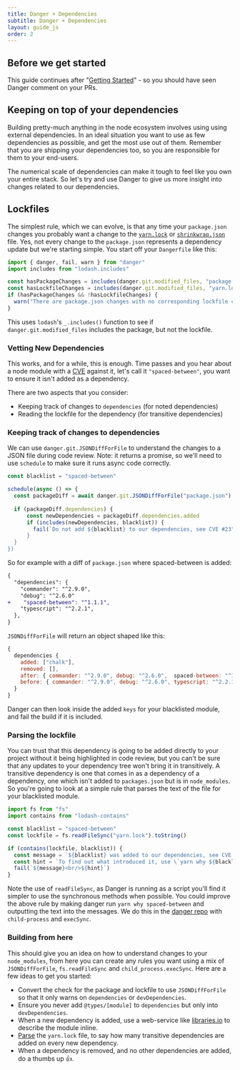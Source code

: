 ```yaml
---
title: Danger + Dependencies
subtitle: Danger + Dependencies
layout: guide_js
order: 2
---
```


## Before we get started

This guide continues after "[Getting Started][started]" - so you should have seen Danger comment on your PRs.

## Keeping on top of your dependencies

Building pretty-much anything in the node ecosystem involves using using external dependencies. In an ideal situation you want to use as few dependencies as possible, and get the most use out of them. Remember that you are shipping your dependencies too, so you are responsible for them to your end-users.

The numerical scale of dependencies can make it tough to feel like you own your entire stack. So let's try and use Danger to give us more insight into changes related to our dependencies.

## Lockfiles

The simplest rule, which we can evolve, is that any time your `package.json` changes you probably want a change to the [`yarn.lock`][lockfile] or [`shrinkwrap.json`][shrinkwrap] file. Yes, not every change to the `package.json` represents a dependency update but we're starting simple. You start off your `Dangerfile` like this:

```js
import { danger, fail, warn } from "danger"
import includes from "lodash.includes"

const hasPackageChanges = includes(danger.git.modified_files, "package.json")
const hasLockfileChanges = includes(danger.git.modified_files, "yarn.lock")
if (hasPackageChanges && !hasLockfileChanges) {
  warn("There are package.json changes with no corresponding lockfile changes")
}
```

This uses `lodash`'s `_.includes()` function to see if `danger.git.modified_files` includes the package, but not the lockfile.

### Vetting New Dependencies

This works, and for a while, this is enough. Time passes and you hear about a node module with a [CVE](https://cve.mitre.org) against it, let's call it `"spaced-between"`, you want to ensure it isn't added as a dependency.

There are two aspects that you consider:

* Keeping track of changes to `dependencies` (for noted dependencies)
* Reading the lockfile for the dependency (for transitive dependencies)

### Keeping track of changes to dependencies

We can use `danger.git.JSONDiffForFile` to understand the changes to a JSON file during code review. Note: it returns a promise, so we'll need to use `schedule` to make sure it runs async code correctly.

```js
const blacklist = "spaced-between"

schedule(async () => {
  const packageDiff = await danger.git.JSONDiffForFile("package.json")
  
  if (packageDiff.dependencies) {
      const newDependencies = packageDiff.dependencies.added
      if (includes(newDependencies, blacklist)) {
        fail(`Do not add ${blacklist} to our dependencies, see CVE #23")
      }
  }
})
```

So for example with a diff of `package.json` where spaced-between is added:

```diff
{
  "dependencies": {
    "commander": "^2.9.0",
    "debug": "^2.6.0"
+    "spaced-between": "^1.1.1",
    "typescript": "^2.2.1",
  },
}
```

`JSONDiffForFile` will return an object shaped like this:

```js
{
  dependencies {
    added: ["chalk"],
    removed: [],
    after: { commander: "^2.9.0", debug: "^2.6.0",  spaced-between: "^1.1.1",  typescript: "^2.2.1" },
    before: { commander: "^2.9.0", debug: "^2.6.0", typescript: "^2.2.1" },
  }
}
```

Danger can then look inside the added `keys` for your blacklisted module, and fail the build if it is included.

### Parsing the lockfile

You can trust that this dependency is going to be added directly to your project without it being highlighted in code review, but you can't be sure that any updates to your dependency tree won't bring it in transitively. A transitive dependency is one that comes in as a dependency of a dependency, one which isn't added to `packages.json` but is in `node_modules`. So you're going to look at a simple rule that parses the text of the file for your blacklisted module.

```js
import fs from "fs"
import contains from "lodash-contains"

const blacklist = "spaced-between"
const lockfile = fs.readFileSync("yarn.lock").toString()

if (contains(lockfile, blacklist)) {
  const message = `${blacklist} was added to our dependencies, see CVE #23`
  const hint = `To find out what introduced it, use \`yarn why ${blacklist}\`.` 
  fail(`${message}<br/>${hint}`)
}
```

Note the use of `readFileSync`, as Danger is running as a script you'll find it simpler to use the synchronous methods when possible. You could improve the above rule by making danger run `yarn why spaced-between` and outputting the text into the messages. We do this in the [danger repo][danger-why] with `child-process` and `execSync`.

### Building from here

This should give you an idea on how to understand changes to your `node_modules`, from here you can create any rules you want using a mix of `JSONDiffForFile`, `fs.readFileSync` and `child_process.execSync`. Here are a few ideas to get you started:

* Convert the check for the package and lockfile to use `JSONDiffForFile` so that it only warns on `dependencies` or `devDependencies`.
* Ensure you never add `@types/[module]` to `dependencies` but only into `devDependencies`.
* When a new dependency is added, use a web-service like [libraries.io][libs] to describe the module inline.
* [Parse][yarn-parse] the `yarn.lock` file, to say how many transitive dependencies are added on every new dependency.
* When a dependency is removed, and no other dependencies are added, do a thumbs up 👍.

[started]: /js/guides/getting_started.html
[lockfile]: https://yarnpkg.com/lang/en/docs/yarn-lock/
[shrinkwrap]:  https://docs.npmjs.com/cli/shrinkwrap
[danger-why]: https://github.com/danger/danger-js/blob/8fba6e7c301ac3459c2b0b93264bff7256efd8da/dangerfile.ts#L49
[libs]: https://libraries.io
[yarn-parse]: https://www.npmjs.com/package/parse-yarn-lock
